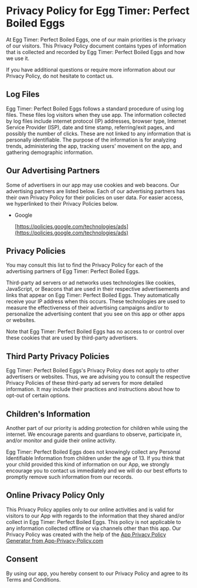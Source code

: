 Privacy Policy for Egg Timer: Perfect Boiled Eggs
=================================================

At Egg Timer: Perfect Boiled Eggs, one of our main priorities is the privacy of our visitors. This Privacy Policy document contains types of information that is collected and recorded by Egg Timer: Perfect Boiled Eggs and how we use it.

If you have additional questions or require more information about our Privacy Policy, do not hesitate to contact us.

Log Files
---------

Egg Timer: Perfect Boiled Eggs follows a standard procedure of using log files. These files log visitors when they use app. The information collected by log files include internet protocol (IP) addresses, browser type, Internet Service Provider (ISP), date and time stamp, referring/exit pages, and possibly the number of clicks. These are not linked to any information that is personally identifiable. The purpose of the information is for analyzing trends, administering the app, tracking users' movement on the app, and gathering demographic information.

Our Advertising Partners
------------------------

Some of advertisers in our app may use cookies and web beacons. Our advertising partners are listed below. Each of our advertising partners has their own Privacy Policy for their policies on user data. For easier access, we hyperlinked to their Privacy Policies below.

*   Google
    
    [https://policies.google.com/technologies/ads](https://policies.google.com/technologies/ads)
    

Privacy Policies
----------------

You may consult this list to find the Privacy Policy for each of the advertising partners of Egg Timer: Perfect Boiled Eggs.

Third-party ad servers or ad networks uses technologies like cookies, JavaScript, or Beacons that are used in their respective advertisements and links that appear on Egg Timer: Perfect Boiled Eggs. They automatically receive your IP address when this occurs. These technologies are used to measure the effectiveness of their advertising campaigns and/or to personalize the advertising content that you see on this app or other apps or websites.

Note that Egg Timer: Perfect Boiled Eggs has no access to or control over these cookies that are used by third-party advertisers.

Third Party Privacy Policies
----------------------------

Egg Timer: Perfect Boiled Eggs's Privacy Policy does not apply to other advertisers or websites. Thus, we are advising you to consult the respective Privacy Policies of these third-party ad servers for more detailed information. It may include their practices and instructions about how to opt-out of certain options.

Children's Information
----------------------

Another part of our priority is adding protection for children while using the internet. We encourage parents and guardians to observe, participate in, and/or monitor and guide their online activity.

Egg Timer: Perfect Boiled Eggs does not knowingly collect any Personal Identifiable Information from children under the age of 13. If you think that your child provided this kind of information on our App, we strongly encourage you to contact us immediately and we will do our best efforts to promptly remove such information from our records.

Online Privacy Policy Only
--------------------------

This Privacy Policy applies only to our online activities and is valid for visitors to our App with regards to the information that they shared and/or collect in Egg Timer: Perfect Boiled Eggs. This policy is not applicable to any information collected offline or via channels other than this app. Our Privacy Policy was created with the help of the [App Privacy Policy Generator from App-Privacy-Policy.com](https://www.app-privacy-policy.com/app-privacy-policy-generator/)

Consent
-------

By using our app, you hereby consent to our Privacy Policy and agree to its Terms and Conditions.
